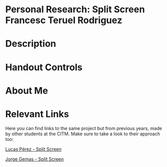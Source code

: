 # Personal Research: Split Screen <br> Francesc Teruel Rodriguez
# Description
# Handout Controls
# About Me
# Relevant Links

Here you can find links to the same project but from previous years, made by other students at the CITM. Make sure to take a look to their approach too:

[Lucas Pérez - Split Screen](https://lucaspg14.github.io/Split-Screen/)

[Jorge Gemas - Split Screen](https://jorgegh2.github.io/Split-screen/)
